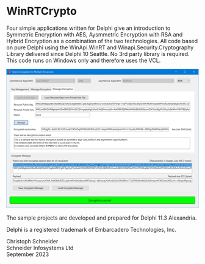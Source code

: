 # WinRTCrypto
Four simple applications written for Delphi give an introduction to Symmetric Encryption with AES, Aysmmetric Encryption with RSA and Hybrid Encryption as a combination of the two technologies. 
All code based on pure Delphi using the WinApi.WinRT and Winapi.Security.Cryptography Library delivered since Delphi 10 Seattle. 
No 3rd party library is required. 
This code runs on Windows only and therefore uses the VCL.

![MultiRecipientHybridEncryption App in Action](MultiRecipientHybridEncryptionApp.png)

The sample projects are developed and prepared for Delphi 11.3 Alexandria.

Delphi is a registered trademark of Embarcadero Technologies, Inc.

Christoph Schneider<br>
Schneider Infosystems Ltd<br> 
September 2023
